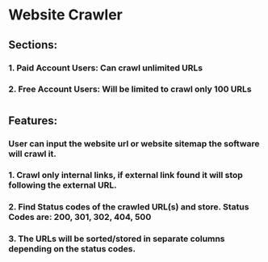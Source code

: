 # Website Crawler

## Sections:
### 1. Paid Account Users: Can crawl unlimited URLs
### 2. Free Account Users: Will be limited to crawl only 100 URLs

#

## Features:
### User can input the website url or website sitemap the software will crawl it.

### 1. Crawl only internal links, if external link found it will stop following the external URL.
### 2. Find Status codes of the crawled URL(s) and store. Status Codes are: 200, 301, 302, 404, 500
### 3. The URLs will be sorted/stored in separate columns depending on the status codes.
